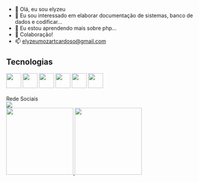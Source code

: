 - 👋 Olá, eu sou elyzeu
- 👀 Eu sou interessado em elaborar documentação de sistemas, banco de dados e codificar...
- 🌱 Eu estou aprendendo mais sobre php...
- 💞️ Colaboração!
- 📫 elyzeumozartcardoso@gmail.com
## Tecnologias
<div>
<img src="https://cdn.jsdelivr.net/gh/devicons/devicon/icons/laravel/laravel-plain-wordmark.svg" width="40" height="40" />
<img src="https://cdn.jsdelivr.net/gh/devicons/devicon/icons/php/php-original.svg" width="40" height="40" />
<img src="https://cdn.jsdelivr.net/gh/devicons/devicon/icons/javascript/javascript-original.svg" width="40" height="40" />
<img src="https://cdn.jsdelivr.net/gh/devicons/devicon/icons/css3/css3-original.svg" width="40" height="40" />
<img src="https://cdn.jsdelivr.net/gh/devicons/devicon/icons/tailwindcss/tailwindcss-original-wordmark.svg" width="40" height="40" />
<img src="https://cdn.jsdelivr.net/gh/devicons/devicon/icons/mysql/mysql-original-wordmark.svg" width="40" height="40" />
</div>
</br>
  Rede Sociais
  </br>
<div>
  <a href="https://www.instagram.com/elyzeu_mozart/" target="_blank"><img src="https://img.shields.io/badge/-Instagram-%23E4405F?style=for-the-badge&logo=instagram&logoColor=white" target="_blank"></a>

  </div>
  
  <div>
<a href="https://github.com/elyzeu">
<img height="180em" src="https://github-readme-stats.vercel.app/api/top-langs/?username=elyzeu&layout=compact&langs_count=7&theme=dracula"/>
<img height="180em" src="https://github-readme-stats.vercel.app/api?username=elyzeu-aqui&show_icons=true&theme=dracula&include_all_commits=true&count_private=true"/>
</div>

<!---
elyzeu/elyzeu is a ✨ special ✨ repository because its `README.md` (this file) appears on your GitHub profile.
You can click the Preview link to take a look at your changes.
--->
